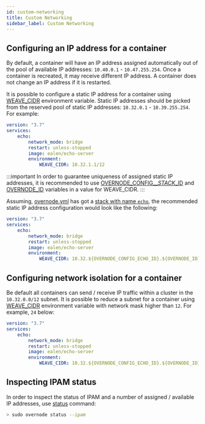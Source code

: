 ```yaml
---
id: custom-networking
title: Custom Networking
sidebar_label: Custom Networking
---
```


## Configuring an IP address for a container

By default, a container will have an IP address assigned automatically out of the pool of available IP addresses: `10.40.0.1` - `10.47.255.254`. Once a container is recreated, it may receive different IP address. A container does not change an IP address if it is restarted.

It is possible to configure a static IP address for a container using [WEAVE_CIDR](https://www.weave.works/docs/net/latest/tasks/ipam/manual-ip-address/#manually-specifying-an-ip-address-when-using-the-weave-net-docker-proxy) environment variable. Static IP addresses should be picked from the reserved pool of static IP addresses: `10.32.0.1` - `10.39.255.254`. For example:

```yml
version: "3.7"
services:
    echo:
        network_mode: bridge
        restart: unless-stopped
        image: ealen/echo-server
        environment:
            WEAVE_CIDR: 10.32.1.1/12
```

:::important
In order to guarantee uniqueness of assigned static IP addresses, it is recommended to use [OVERNODE_CONFIG__*STACK*_ID](docker-compose-yml-file-description#overnode_config__stack_id) and [OVERNODE_ID](docker-compose-yml-file-description#overnode_id) variables in a value for WEAVE_CIDR.
:::

Assuming, [overnode.yml](overnode-yml-file-description) has got a [stack with name `echo`](managing-containers-workflow#launching-a-service), the recommended static IP address configuration would look like the following:

```yml
version: "3.7"
services:
    echo:
        network_mode: bridge
        restart: unless-stopped
        image: ealen/echo-server
        environment:
            WEAVE_CIDR: 10.32.${OVERNODE_CONFIG_ECHO_ID}.${OVERNODE_ID}/12
```

## Configuring network isolation for a container

Be default all containers can send / receive IP traffic within a cluster in the `10.32.0.0/12` subnet.
It is possible to reduce a subnet for a container using [WEAVE_CIDR](https://www.weave.works/docs/net/latest/tasks/ipam/manual-ip-address/#manually-specifying-an-ip-address-when-using-the-weave-net-docker-proxy) environment variable with network mask higher than `12`. For example, `24` below:

```yml
version: "3.7"
services:
    echo:
        network_mode: bridge
        restart: unless-stopped
        image: ealen/echo-server
        environment:
            WEAVE_CIDR: 10.32.${OVERNODE_CONFIG_ECHO_ID}.${OVERNODE_ID}/24
```

## Inspecting IPAM status

In order to inspect the status of IPAM and a number of assigned / available IP addresses, use [status](cli-reference/status) command:

```bash
> sudo overnode status --ipam
```
